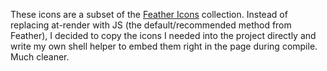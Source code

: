 These icons are a subset of the [Feather Icons][1] collection. Instead of
replacing at-render with JS (the default/recommended method from Feather), I
decided to copy the icons I needed into the project directly and write my own
shell helper to embed them right in the page during compile. Much cleaner.

[1]: https://github.com/feathericons/feather
